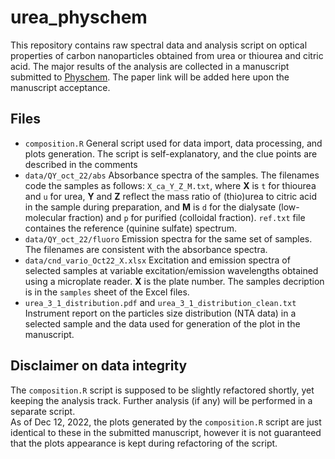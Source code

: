 # urea_physchem
This repository contains raw spectral data and analysis script on optical properties of carbon nanoparticles obtained from urea or thiourea and citric acid. The major results of the analysis are collected in a manuscript submitted to [Physchem](https://www.mdpi.com/journal/physchem). The paper link will be added here upon the manuscript acceptance.  

## Files
* `composition.R` General script used for data import, data processing, and plots generation. The script is self-explanatory, and the clue points are described in the comments
* `data/QY_oct_22/abs` Absorbance spectra of the samples. The filenames code the samples as follows: `X_ca_Y_Z_M.txt`, where **X** is `t` for thiourea and `u` for urea, **Y** and **Z** reflect the mass ratio of (thio)urea to citric acid in the sample during preparation, and **M** is `d` for the dialysate (low-molecular fraction) and `p` for purified (colloidal fraction). `ref.txt` file containes the reference (quinine sulfate) spectrum.
* `data/QY_oct_22/fluoro` Emission spectra for the same set of samples. The filenames are consistent with the absorbance spectra.
* `data/cnd_vario_Oct22_X.xlsx` Excitation and emission spectra of selected samples at variable excitation/emission wavelengths obtained using a microplate reader. **X** is the plate number. The samples decription is in the `samples` sheet of the Excel files.
* `urea_3_1_distribution.pdf` and `urea_3_1_distribution_clean.txt` Instrument report on the particles size distribution (NTA data) in a selected sample and the data used for generation of the plot in the manuscript.

## Disclaimer on data integrity
The `composition.R` script is supposed to be slightly refactored shortly, yet keeping the analysis track. Further analysis (if any) will be performed in a separate script.  
As of Dec 12, 2022, the plots generated by the `composition.R` script are just identical to these in the submitted manuscript, however it is not guaranteed that the plots appearance is kept during refactoring of the script.
